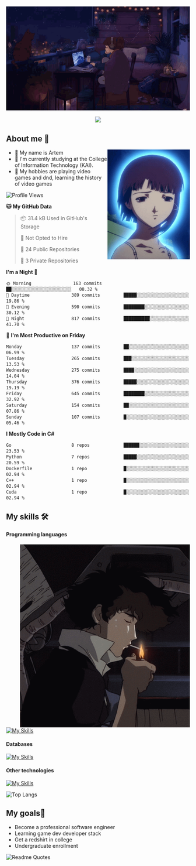 <div align="center">
  <p>
    <img src="assets/lo-fi.gif">
  </p>
  <p>
    <img src="https://readme-typing-svg.herokuapp.com?color=%2336BCF7&lines=Welcome-to-my-profile&center=true&width=380&height=50&duration=4000&pause=1000">
  </p>
</div>

<div>
  <h2>About me 🚀</h2>
   <div align="center">
    <img src="assets/lain2.gif" align="right" height="300px">
  </div>
  <ul>
    <li>👨 My name is Artem</li>
    <li>🌱 I'm currently studying at the College of Information Technology (KAI).</li>
    <li>👾 My hobbies are playing video games and dnd, learning the history of video games </li>
  </ul>
</div>


<!--START_SECTION:waka-->
![Profile Views](http://img.shields.io/badge/Profile%20Views-0-blue)

**🐱 My GitHub Data** 

> 📦 31.4 kB Used in GitHub's Storage 
 > 
> 🚫 Not Opted to Hire
 > 
> 📜 24 Public Repositories 
 > 
> 🔑 3 Private Repositories 
 > 
**I'm a Night 🦉** 

```text
🌞 Morning                163 commits         ██░░░░░░░░░░░░░░░░░░░░░░░   08.32 % 
🌆 Daytime                389 commits         █████░░░░░░░░░░░░░░░░░░░░   19.86 % 
🌃 Evening                590 commits         ████████░░░░░░░░░░░░░░░░░   30.12 % 
🌙 Night                  817 commits         ██████████░░░░░░░░░░░░░░░   41.70 % 
```
📅 **I'm Most Productive on Friday** 

```text
Monday                   137 commits         ██░░░░░░░░░░░░░░░░░░░░░░░   06.99 % 
Tuesday                  265 commits         ███░░░░░░░░░░░░░░░░░░░░░░   13.53 % 
Wednesday                275 commits         ████░░░░░░░░░░░░░░░░░░░░░   14.04 % 
Thursday                 376 commits         █████░░░░░░░░░░░░░░░░░░░░   19.19 % 
Friday                   645 commits         ████████░░░░░░░░░░░░░░░░░   32.92 % 
Saturday                 154 commits         ██░░░░░░░░░░░░░░░░░░░░░░░   07.86 % 
Sunday                   107 commits         █░░░░░░░░░░░░░░░░░░░░░░░░   05.46 % 
```


**I Mostly Code in C#** 

```text
Go                       8 repos             ██████░░░░░░░░░░░░░░░░░░░   23.53 % 
Python                   7 repos             █████░░░░░░░░░░░░░░░░░░░░   20.59 % 
Dockerfile               1 repo              █░░░░░░░░░░░░░░░░░░░░░░░░   02.94 % 
C++                      1 repo              █░░░░░░░░░░░░░░░░░░░░░░░░   02.94 % 
Cuda                     1 repo              █░░░░░░░░░░░░░░░░░░░░░░░░   02.94 % 
```




<!--END_SECTION:waka-->

## My skills 🛠️
#### Programming languages
<div align="center">
  <img src="assets/bebop_smoke.gif" align="right" height="500px">
</div>


[![My Skills](https://skillicons.dev/icons?i=go,cs,python)](https://skillicons.dev)
#### Databases
[![My Skills](https://skillicons.dev/icons?i=mysql,mongodb,postgres)](https://skillicons.dev)
#### Other technologies
[![My Skills](https://skillicons.dev/icons?i=unity,docker,git,wasm,githubactions,kafka)](https://skillicons.dev)

![Top Langs](https://github-readme-stats.vercel.app/api/top-langs/?username=nifle3&layout=compact&theme=nord)


## My goals🚀
- Become a professional software engineer
- Learning game dev developer stack
- Get a redshirt in college
- Undergraduate enrollment

![Readme Quotes](https://quotes-github-readme.vercel.app/api?type=horizontal&theme=nord) 
